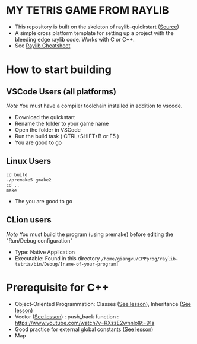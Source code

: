 # MY TETRIS GAME FROM RAYLIB
* This repository is built on the skeleton of raylib-quickstart ([Source](https://github.com/raylib-extras/raylib-quickstart)) 
* A simple cross platform template for setting up a project with the bleeding edge raylib code.
Works with C or C++.
* See [Raylib Cheatsheet](https://www.raylib.com/cheatsheet/cheatsheet.html)

# How to start building
## VSCode Users (all platforms)
*Note* You must have a compiler toolchain installed in addition to vscode.

* Download the quickstart
* Rename the folder to your game name
* Open the folder in VSCode
* Run the build task ( CTRL+SHIFT+B or F5 )
* You are good to go

## Linux Users
```bashrc
cd build
./premake5 gmake2
cd ..
make
```
* The you are good to go

## CLion users
*Note* You must build the program (using premake) before editing the "Run/Debug configuration"
* Type: Native Application
* Executable: Found in this directory `/home/giangvu/CPPprog/raylib-tetris/bin/Debug/[name-of-your-program]`

# Prerequisite for C++
* Object-Oriented Programmation: Classes ([See lesson](https://www.learncpp.com/cpp-tutorial/introduction-to-object-oriented-programming/)), Inheritance ([See lesson](https://www.learncpp.com/cpp-tutorial/introduction-to-inheritance/))
* Vector ([See lesson](https://www.learncpp.com/cpp-tutorial/introduction-to-containers-and-arrays/)) : push_back function : https://www.youtube.com/watch?v=RXzzE2wnnlo&t=91s
* Good practice for external global constants ([See lesson](https://www.learncpp.com/cpp-tutorial/constant-variables-named-constants/))
* Map 